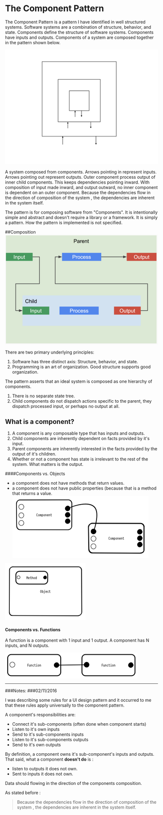 # The Component Pattern

The Component Pattern is a pattern I have identified in well structured systems. Software systems are a combination of structure, behavior, and state. Components define the structure of software systems. Components have inputs and outputs. Components of a system are composed together in the pattern shown below. 


![](../resources/images/ComponentPattern.jpg)



 A system composed from components. Arrows pointing in represent inputs. Arrows pointing out represent outputs. Outer component process output of inner child components. This keeps dependencies pointing inward. With composition of input made inward, and output outward, no inner component is dependent on an outer component. Because the dependencies flow in the direction of composition of the system , the dependencies are inherent in the system itself.
 
 The pattern is for composing software from "Components". It is intentionally simple and abstract and doesn't require a library or a framework. It is simply a pattern. How the pattern is implemented is not specified.
 
##Composition
![](../resources/images/Component_Composition.png)


There are two primary underlying principles:
1. Software has three distinct axis: Structure, behavior, and state.
2. Programming is an art of organization. Good structure supports good organization.

The pattern asserts that an ideal system is composed as one hierarchy of components. 

1. There is no separate state tree.
2. Child components do not dispatch actions specific to the parent, they dispatch processed input, or perhaps no output at all.

## What is a component?
1. A component is any composable type that has inputs and outputs.
2. Child components are inherently dependent on facts provided by it's input.
3. Parent components are inherently interested in the facts provided by the output of it's children.
4. Whether or not a component has state is irrelevant to the rest of the system. What matters is the output. 



####Components vs. Objects

* a component does not have methods that return values.
* a component does not have public properties (because that is a method that returns a value.
![](../resources/images/Components.png)

![](../resources/images/Object.png)

#### Components vs. Functions
A function is a component with 1 input and 1 output. A component has N inputs, and N outputs.

![](../resources/images/Functions.png)


---



###Notes:
###02/11/2016 

I was describing some rules for a UI design pattern and it occurred to me that these rules apply universally to the component pattern.

A component's responsibilities are: 

- Connect it's sub-components (often done when component starts)
- Listen to it's own inputs
- Send to it's sub-components inputs
- Listen to it's sub-components outputs
- Send to it's own outputs


By definition, a component owns it's sub-component's inputs and outputs. That said, what a component **doesn't do** is :
- listen to outputs it does not own.
- Sent to inputs it does not own.


Data should flowing in the direction of the components composition.

As stated before : 
> Because the dependencies flow in the direction of composition of the system , the dependencies are inherent in the system itself.
